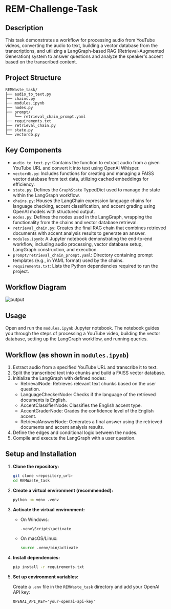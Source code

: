 # REM-Challenge-Task

## Description

This task demonstrates a workflow for processing audio from YouTube videos, converting the audio to text, building a vector database from the transcriptions, and utilizing a LangGraph-based RAG (Retrieval-Augmented Generation) system to answer questions and analyze the speaker's accent based on the transcribed content.

## Project Structure

```
REMWaste_task/
├── audio_to_text.py
├── chains.py
├── modules.ipynb
├── nodes.py
├── prompt/
│   └── retrieval_chain_prompt.yaml
├── requirements.txt
├── retrieval_chain.py
├── state.py
└── vectordb.py
```
## Key Components

-   `audio_to_text.py`: Contains the function to extract audio from a given YouTube URL and convert it into text using OpenAI Whisper.
-   `vectordb.py`: Includes functions for creating and managing a FAISS vector database from text data, utilizing cached embeddings for efficiency.
-   `state.py`: Defines the `GraphState` TypedDict used to manage the state within the LangGraph workflow.
-   `chains.py`: Houses the LangChain expression language chains for language checking, accent classification, and accent grading using OpenAI models with structured output.
-   `nodes.py`: Defines the nodes used in the LangGraph, wrapping the functionality from the chains and vector database retrieval.
-   `retrieval_chain.py`: Creates the final RAG chain that combines retrieved documents with accent analysis results to generate an answer.
-   `modules.ipynb`: A Jupyter notebook demonstrating the end-to-end workflow, including audio processing, vector database setup, LangGraph construction, and execution.
-   `prompt/retrieval_chain_prompt.yaml`: Directory containing prompt templates (e.g., in YAML format) used by the chains.
-   `requirements.txt`: Lists the Python dependencies required to run the project.

## Workflow Diagram

![output](https://github.com/user-attachments/assets/2cbcd952-0ed7-4ff2-8c02-f8df0c68c217)

## Usage

Open and run the `modules.ipynb` Jupyter notebook. The notebook guides you through the steps of processing a YouTube video, building the vector database, setting up the LangGraph workflow, and running queries.

## Workflow (as shown in `modules.ipynb`)

1.  Extract audio from a specified YouTube URL and transcribe it to text.
2.  Split the transcribed text into chunks and build a FAISS vector database.
3.  Initialize the LangGraph with defined nodes:
    -   RetrievalNode: Retrieves relevant text chunks based on the user question.
    -   LanguageCheckerNode: Checks if the language of the retrieved documents is English.
    -   AccentClassifierNode: Classifies the English accent type.
    -   AccentGraderNode: Grades the confidence level of the English accent.
    -   RetrievalAnswerNode: Generates a final answer using the retrieved documents and accent analysis results.
4.  Define the edges and conditional logic between the nodes.
5.  Compile and execute the LangGraph with a user question. 

## Setup and Installation

1.  **Clone the repository:**

    ```bash
    git clone <repository_url>
    cd REMWaste_task
    ```

2.  **Create a virtual environment (recommended):**

    ```bash
    python -m venv .venv
    ```

3.  **Activate the virtual environment:**

    -   On Windows:

        ```bash
        .venv\Scripts\activate
        ```

    -   On macOS/Linux:

        ```bash
        source .venv/bin/activate
        ```

4.  **Install dependencies:**

    ```bash
    pip install -r requirements.txt
    ```

5.  **Set up environment variables:**

    Create a `.env` file in the `REMWaste_task` directory and add your OpenAI API key:

    ```dotenv
    OPENAI_API_KEY='your-openai-api-key'
    ```
